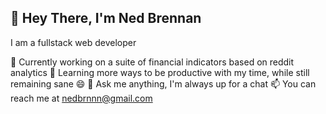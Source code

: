 ## 👋 Hey There, I'm Ned Brennan

I am a fullstack web developer

🔭 Currently working on a suite of financial indicators based on reddit analytics
🌱 Learning more ways to be productive with my time, while still remaining sane 😄
💬 Ask me anything, I'm always up for a chat
📫 You can reach me at nedbrnnn@gmail.com
